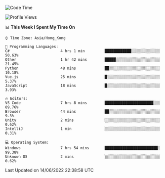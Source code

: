 <!--START_SECTION:waka-->
![Code Time](http://img.shields.io/badge/Code%20Time-25%20hrs%2023%20mins-blue)

![Profile Views](http://img.shields.io/badge/Profile%20Views-24-blue)

📊 **This Week I Spent My Time On** 

```text
⌚︎ Time Zone: Asia/Hong_Kong

💬 Programming Languages: 
C#                       4 hrs 1 min         ████████████░░░░░░░░░░░░░   50.63% 
Other                    1 hr 42 mins        █████░░░░░░░░░░░░░░░░░░░░   21.45% 
Python                   48 mins             ██░░░░░░░░░░░░░░░░░░░░░░░   10.18% 
Vue.js                   25 mins             █░░░░░░░░░░░░░░░░░░░░░░░░   5.37% 
JavaScript               18 mins             █░░░░░░░░░░░░░░░░░░░░░░░░   3.93%

🔥 Editors: 
VS Code                  7 hrs 8 mins        ██████████████████████░░░   89.76% 
Browser                  44 mins             ██░░░░░░░░░░░░░░░░░░░░░░░   9.3% 
Unity                    2 mins              ░░░░░░░░░░░░░░░░░░░░░░░░░   0.62% 
IntelliJ                 1 min               ░░░░░░░░░░░░░░░░░░░░░░░░░   0.31%

💻 Operating System: 
Windows                  7 hrs 54 mins       ████████████████████████░   99.38% 
Unknown OS               2 mins              ░░░░░░░░░░░░░░░░░░░░░░░░░   0.62%

```


 Last Updated on 14/06/2022 22:38:58 UTC
<!--END_SECTION:waka-->
